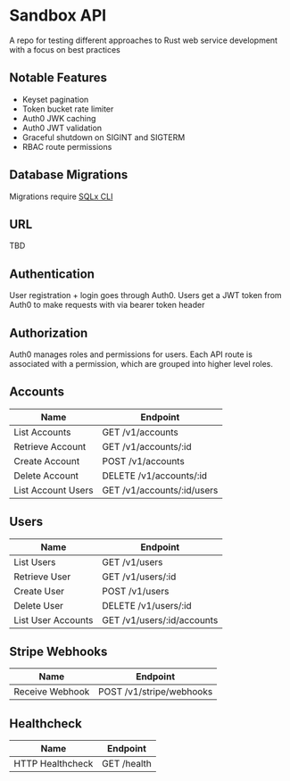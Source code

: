 # Sandbox API

A repo for testing different approaches to Rust web service development with a focus on best practices

## Notable Features

* Keyset pagination
* Token bucket rate limiter
* Auth0 JWK caching
* Auth0 JWT validation
* Graceful shutdown on SIGINT and SIGTERM
* RBAC route permissions

## Database Migrations

Migrations require [SQLx CLI](https://github.com/launchbadge/sqlx/blob/main/sqlx-cli/README.md)

## URL

TBD

## Authentication

User registration + login goes through Auth0. Users get a JWT token
from Auth0 to make requests with via bearer token header

## Authorization

Auth0 manages roles and permissions for users. Each API route is associated
with a permission, which are grouped into higher level roles.

## Accounts

| Name | Endpoint |
|---|---|
| List Accounts | GET /v1/accounts |
| Retrieve Account | GET /v1/accounts/:id |
| Create Account | POST /v1/accounts |
| Delete Account | DELETE /v1/accounts/:id |
| List Account Users | GET /v1/accounts/:id/users |

## Users

| Name | Endpoint |
|---|---|
| List Users | GET /v1/users |
| Retrieve User | GET /v1/users/:id |
| Create User | POST /v1/users |
| Delete User | DELETE /v1/users/:id |
| List User Accounts | GET /v1/users/:id/accounts |

## Stripe Webhooks

| Name | Endpoint |
|---|---|
| Receive Webhook | POST /v1/stripe/webhooks |

## Healthcheck

| Name | Endpoint |
|---|---|
| HTTP Healthcheck | GET /health |
